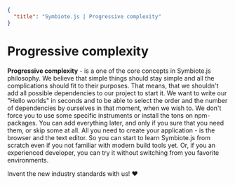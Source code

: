 ```json
{
  "title": "Symbiote.js | Progressive complexity"
}
```
# Progressive complexity

**Progressive complexity** - is a one of the core concepts in Symbiote.js philosophy. 
We believe that simple things should stay simple and all the complications should fit to their purposes. That means, that we shouldn't add all possible dependencies to our project to start it. We want to write our "Hello worlds" in seconds and to be able to select the order and the number of dependencies by ourselves in that moment, when we wish to. We don't force you to use some specific instruments or install the tons on npm-packages. You can add everything later, and only if you sure that you need them, or skip some at all. All you need to create your application - is the browser and the text editor. So you can start to learn Symbiote.js from scratch even if you not familiar with modern build tools yet. Or, if you an experienced developer, you can try it without switching from you favorite environments.

Invent the new industry standards with us! ❤️